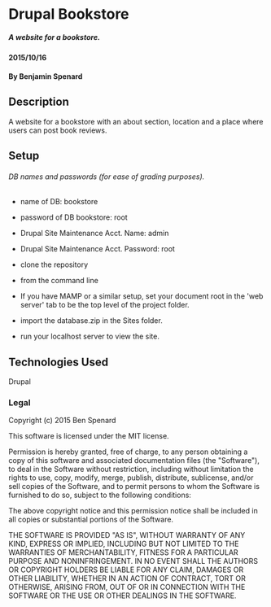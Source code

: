
# Drupal Bookstore

##### A website for a bookstore.
#### 2015/10/16

#### By Benjamin Spenard

## Description
A website for a bookstore with an about section, location and a place where users can post book reviews.

## Setup

###### DB names and passwords (for ease of grading purposes).
* name of DB: bookstore
* password of DB bookstore: root
* Drupal Site Maintenance Acct. Name: admin
* Drupal Site Maintenance Acct. Password: root

* clone the repository
* from the command line
* If you have MAMP or a similar setup, set your document root in the 'web server' tab to be the top level of the project folder.
* import the database.zip in the Sites folder.
* run your localhost server to view the site.

## Technologies Used

Drupal

### Legal


Copyright (c) 2015 Ben Spenard

This software is licensed under the MIT license.

Permission is hereby granted, free of charge, to any person obtaining a copy
of this software and associated documentation files (the "Software"), to deal
in the Software without restriction, including without limitation the rights
to use, copy, modify, merge, publish, distribute, sublicense, and/or sell
copies of the Software, and to permit persons to whom the Software is
furnished to do so, subject to the following conditions:

The above copyright notice and this permission notice shall be included in
all copies or substantial portions of the Software.

THE SOFTWARE IS PROVIDED "AS IS", WITHOUT WARRANTY OF ANY KIND, EXPRESS OR
IMPLIED, INCLUDING BUT NOT LIMITED TO THE WARRANTIES OF MERCHANTABILITY,
FITNESS FOR A PARTICULAR PURPOSE AND NONINFRINGEMENT. IN NO EVENT SHALL THE
AUTHORS OR COPYRIGHT HOLDERS BE LIABLE FOR ANY CLAIM, DAMAGES OR OTHER
LIABILITY, WHETHER IN AN ACTION OF CONTRACT, TORT OR OTHERWISE, ARISING FROM,
OUT OF OR IN CONNECTION WITH THE SOFTWARE OR THE USE OR OTHER DEALINGS IN
THE SOFTWARE.
